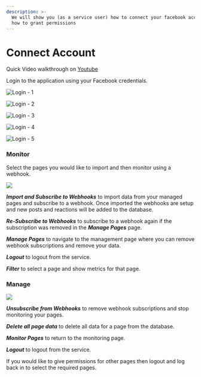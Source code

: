 ```yaml
---
description: >-
  We will show you (as a service user) how to connect your facebook account and
  how to grant permissions
---
```


# Connect Account

Quick Video walkthrough on [Youtube](https://youtu.be/s4KRN7UuKPY)

Login to the application using your Facebook credentials.

![Login - 1](../.gitbook/assets/login-1.jpg)

![Login - 2](../.gitbook/assets/login-2%20%281%29.jpg)



![Login - 3](../.gitbook/assets/login-3.jpg)



![Login - 4](../.gitbook/assets/login-4.jpg)

![Login - 5](../.gitbook/assets/login-5.jpg)

### Monitor

Select the pages you would like to import and then monitor using a webhook.

![](../.gitbook/assets/new-main-1.jpg)

_**Import and Subscribe to Webhooks**_ to import data from your managed pages and subscribe to a webhook. Once imported the webhooks are setup and new posts and reactions will be added to the database. 

_**Re-Subscribe to Webhooks**_ to subscribe to a webhook again if the subscription was removed in the _**Manage Pages**_ page.

_**Manage Pages**_ to navigate to the management page where you can remove webhook subscriptions and remove your data.

_**Logout**_ to logout from the service.

_**Filter**_ to select a page and show metrics for that page.

### Manage

![](../.gitbook/assets/new-main-2.jpg)

_**Unsubscribe from Webhooks**_ to remove webhook subscriptions and stop monitoring your pages.

_**Delete all page data**_ to delete all data for a page from the database. 

_**Monitor Pages**_ to return to the monitoring page.

_**Logout**_ to logout from the service.

If you would like to give permissions for other pages then logout and log back in to select the required pages.



